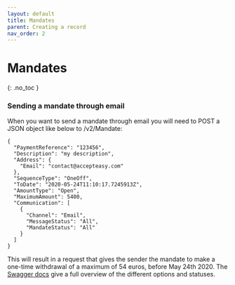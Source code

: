 ```yaml
---
layout: default
title: Mandates
parent: Creating a record
nav_order: 2
---
```


# Mandates
{: .no_toc }

### Sending a mandate through email
When you want to send a mandate through email you will need to POST a JSON object like below to /v2/Mandate:
```
{
  "PaymentReference": "123456",
  "Description": "my description",
  "Address": {
    "Email": "contact@accepteasy.com"
  },
  "SequenceType": "OneOff",
  "ToDate": "2020-05-24T11:10:17.7245913Z",
  "AmountType": "Open",
  "MaximumAmount": 5400,
  "Communication": [
    {
      "Channel": "Email",
      "MessageStatus": "All",
      "MandateStatus": "All"
    }
  ]
}
```

This will result in a request that gives the sender the mandate to make a one-time withdrawal of a maximum of 54 euros, before May 24th 2020.
The [Swagger docs](https://api.acceptemail.com/swagger/ui/index#!/Mandate/Mandate_Post_v2) give a full overview of the different options and statuses.

